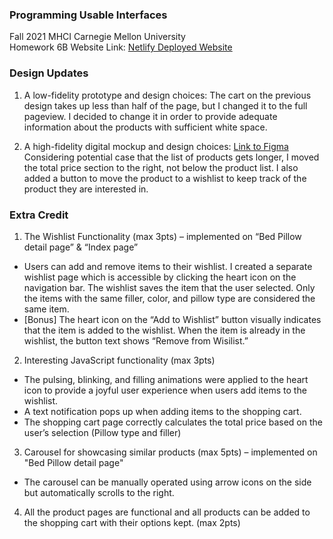 ### Programming Usable Interfaces <br>
Fall 2021 MHCI Carnegie Mellon University <br>
Homework 6B
Website Link: <a href="https://taeyoung-hw-6b.netlify.app/index.html"> Netlify Deployed Website </a>

### <b>Design Updates</b>
1. A low-fidelity prototype and design choices: The cart on the previous design takes up less than half of the page, but I changed it to the full pageview. I decided to change it in order to provide adequate information about the products with sufficient white space. 

2. A high-fidelity digital mockup and design choices:
<a href="https://www.figma.com/file/nRG88n1pAcfixPyXNyiG7v/Interactive-Prototype-(Develop)?node-id=0%3A1">Link to Figma </a>
Considering potential case that the list of products gets longer, I moved the total price section to the right, not below the product list. I also added a button to move the product to a wishlist to keep track of the product they are interested in. 

### <b>Extra Credit</b>
1. The Wishlist Functionality (max 3pts) – implemented on “Bed Pillow detail page” & “Index page”
- Users can add and remove items to their wishlist. I created a separate wishlist page which is accessible by clicking the heart icon on the navigation bar. The wishlist saves the item that the user selected. Only the items with the same filler, color, and pillow type are considered the same item. 
- [Bonus] The heart icon on the “Add to Wishlist” button visually indicates that the item is added to the wishlist. When the item is already in the wishlist, the button text shows “Remove from Wisilist.”

2. Interesting JavaScript functionality (max 3pts)
- The pulsing, blinking, and filling animations were applied to the heart icon to provide a joyful user experience when users add items to the wishlist.
- A text notification pops up when adding items to the shopping cart.
- The shopping cart page correctly calculates the total price based on the user’s selection (Pillow type and filler)

3. Carousel for showcasing similar products (max 5pts) – implemented on "Bed Pillow detail page"
- The carousel can be manually operated using arrow icons on the side but automatically scrolls to the right. 

4. All the product pages are functional and all products can be added to the shopping cart with their options kept. (max 2pts)
